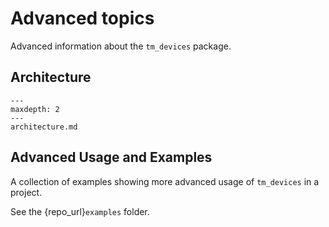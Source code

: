 # Advanced topics

Advanced information about the `tm_devices` package.

## Architecture

```{toctree}
---
maxdepth: 2
---
architecture.md
```

## Advanced Usage and Examples

A collection of examples showing more advanced usage of `tm_devices` in a
project.

See the {repo_url}`examples` folder.
